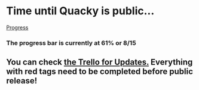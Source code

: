 # Time until Quacky is public...

[Progress](https://user-images.githubusercontent.com/43557963/74778145-f9d84c80-5268-11ea-804b-68e54fb9faf9.png)

### The progress bar is currently at 61% or 8/15

## You can check [the Trello for Updates.](https://trello.com/b/yY9GLDEb) Everything with red tags need to be completed before public release!
